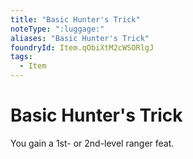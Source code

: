 ```yaml
---
title: "Basic Hunter's Trick"
noteType: ":luggage:"
aliases: "Basic Hunter's Trick"
foundryId: Item.qObiXtM2cWSORlgJ
tags:
  - Item
---
```


# Basic Hunter's Trick

You gain a 1st- or 2nd-level ranger feat.
